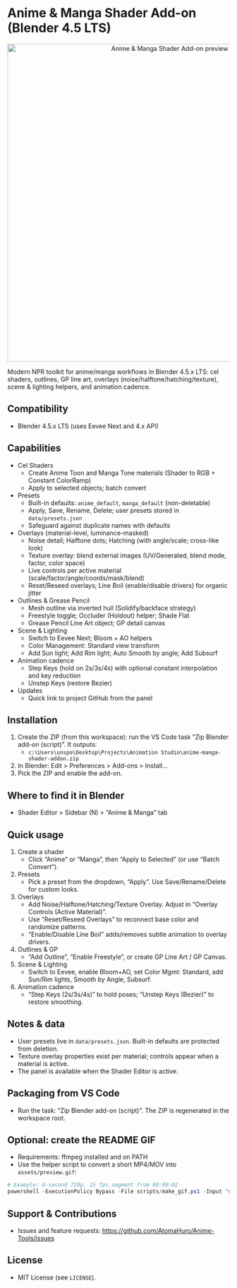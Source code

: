 # Anime & Manga Shader Add-on (Blender 4.5 LTS)

<p align="center">
	<img src="assets/preview.gif" alt="Anime & Manga Shader Add-on preview" width="720" />
</p>

Modern NPR toolkit for anime/manga workflows in Blender 4.5.x LTS: cel shaders, outlines, GP line art, overlays (noise/halftone/hatching/texture), scene & lighting helpers, and animation cadence.

## Compatibility
- Blender 4.5.x LTS (uses Eevee Next and 4.x API)

## Capabilities
- Cel Shaders
	- Create Anime Toon and Manga Tone materials (Shader to RGB + Constant ColorRamp)
	- Apply to selected objects; batch convert
- Presets
	- Built-in defaults: `anime_default`, `manga_default` (non-deletable)
	- Apply, Save, Rename, Delete; user presets stored in `data/presets.json`
	- Safeguard against duplicate names with defaults
- Overlays (material-level, luminance-masked)
	- Noise detail; Halftone dots; Hatching (with angle/scale; cross-like look)
	- Texture overlay: blend external images (UV/Generated, blend mode, factor, color space)
	- Live controls per active material (scale/factor/angle/coords/mask/blend)
	- Reset/Reseed overlays; Line Boil (enable/disable drivers) for organic jitter
- Outlines & Grease Pencil
	- Mesh outline via inverted hull (Solidify/backface strategy)
	- Freestyle toggle; Occluder (Holdout) helper; Shade Flat
	- Grease Pencil Line Art object; GP detail canvas
- Scene & Lighting
	- Switch to Eevee Next; Bloom + AO helpers
	- Color Management: Standard view transform
	- Add Sun light; Add Rim light; Auto Smooth by angle; Add Subsurf
- Animation cadence
	- Step Keys (hold on 2s/3s/4s) with optional constant interpolation and key reduction
	- Unstep Keys (restore Bezier)
- Updates
	- Quick link to project GitHub from the panel

## Installation
1. Create the ZIP (from this workspace): run the VS Code task “Zip Blender add-on (script)”. It outputs:
	 - `c:\Users\unspo\Desktop\Projects\Animation Studio\anime-manga-shader-addon.zip`
2. In Blender: Edit > Preferences > Add-ons > Install…
3. Pick the ZIP and enable the add-on.

## Where to find it in Blender
- Shader Editor > Sidebar (N) > “Anime & Manga” tab

## Quick usage
1. Create a shader
	 - Click “Anime” or “Manga”, then “Apply to Selected” (or use “Batch Convert”).
2. Presets
	 - Pick a preset from the dropdown, “Apply”. Use Save/Rename/Delete for custom looks.
3. Overlays
	 - Add Noise/Halftone/Hatching/Texture Overlay. Adjust in “Overlay Controls (Active Material)”.
	 - Use “Reset/Reseed Overlays” to reconnect base color and randomize patterns.
	 - “Enable/Disable Line Boil” adds/removes subtle animation to overlay drivers.
4. Outlines & GP
	 - “Add Outline”, “Enable Freestyle”, or create GP Line Art / GP Canvas.
5. Scene & Lighting
	 - Switch to Eevee, enable Bloom+AO, set Color Mgmt: Standard, add Sun/Rim lights, Smooth by Angle, Subsurf.
6. Animation cadence
	 - “Step Keys (2s/3s/4s)” to hold poses; “Unstep Keys (Bezier)” to restore smoothing.

## Notes & data
- User presets live in `data/presets.json`. Built-in defaults are protected from deletion.
- Texture overlay properties exist per material; controls appear when a material is active.
- The panel is available when the Shader Editor is active.

## Packaging from VS Code
- Run the task: “Zip Blender add-on (script)”. The ZIP is regenerated in the workspace root.

## Optional: create the README GIF
- Requirements: ffmpeg installed and on PATH
- Use the helper script to convert a short MP4/MOV into `assets/preview.gif`:

```powershell
# Example: 6-second 720p, 15 fps segment from 00:00:02
powershell -ExecutionPolicy Bypass -File scripts/make_gif.ps1 -Input "C:\path\to\clip.mp4" -Start 2 -Duration 6 -Width 720 -Fps 15
```

## Support & Contributions
- Issues and feature requests: https://github.com/AtomaHuro/Anime-Tools/issues

## License
- MIT License (see `LICENSE`).